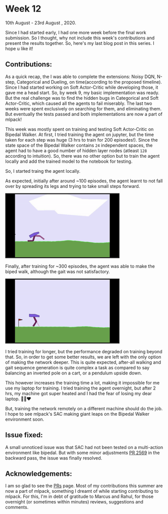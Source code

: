 # Week 12

  10th August - 23rd August , 2020.

Since I had started early, I had one more week before the final work submission. So I thought, why not include this week's contributions and present the results together. So, here's my last blog post in this series. I hope u like it!

## Contributions:

As a quick recap, the I was able to complete the extensions: Noisy DQN, N-step, Categorical and Dueling, on time(according to the proposed timeline). Since I had started working on Soft Actor-Critic while developing those, it gave me a head start. So, by week 9, my basic implementation was ready. But the real challenge was to find the hidden bugs in Categorical and Soft Actor-Critic, which caused all the agents to fail miserably. The last two weeks were spent exclusively on searching for them, and eliminating them. But eventually the tests passed and both implementations are now a part of mlpack!

This week was mostly spent on training and testing Soft Actor-Critic on Bipedal Walker. At first, I tried training the agent on jupyter, but the time taken for each step was huge (3 hrs to train for 200 episodes!). Since the state space of the Bipedal Walker contains `24` independent spaces, the agent had to have a good number of hidden layer nodes (atleast `128` according to intuition). So, there was no other option but to train the agent locally and add the trained model to the notebook for testing.

So, I started traing the agent locally.

As expected, initially after around ~100 episodes, the agent learnt to not fall over by spreading its legs and trying to take small steps forward.

<a href="https://gym.openai.com/envs/BipedalWalker-v2/"><img border="3" alt="drawing" src="balancing.gif" height="200"></a>

Finally, after training for ~300 episodes, the agent was able to make the biped walk, although the gait was not satisfactory.

<a href="https://gym.openai.com/envs/BipedalWalker-v2/"><img border="3" alt="drawing" src="walking.gif" height="200"></a>

I tried training for longer, but the performance degraded on training beyond that. So, in order to get some better results, we are left with the only option of making the network deeper. This is quite expected, after-all walking and gait sequence generation is quite complex a task as compared to say balancing an inverted pole on a cart, or a pendulum upside down.

This however increases the training time a lot, making it impossible for me use my laptop for training. I tried training the agent overnight, but after 2 hrs, my machine got super heated and I had the fear of losing my dear laptop. 🧑‍💻❤️

But, training the network remotely on a different machine should do the job. I hope to see mlpack's SAC making giant leaps on the Bipedal Walker environment soon.

## Issue fixed:

A small unnoticed issue was that SAC had not been tested on a multi-action environment like bipedal. But with some minor adjustments [PR 2569](https://github.com/mlpack/mlpack/pull/2569) in the backward pass, the issue was finally resolved.

## Acknowledgements:

I am so glad to see the [PRs](../PRs.md) page. Most of my contributions this summer are now a part of mlpack, something I dreamt of while starting contributing to mlpack. For this, I'm in debt of gratitude to Marcus and Rahul, for those overnight (or sometimes within minutes) reviews, suggestions and comments.

